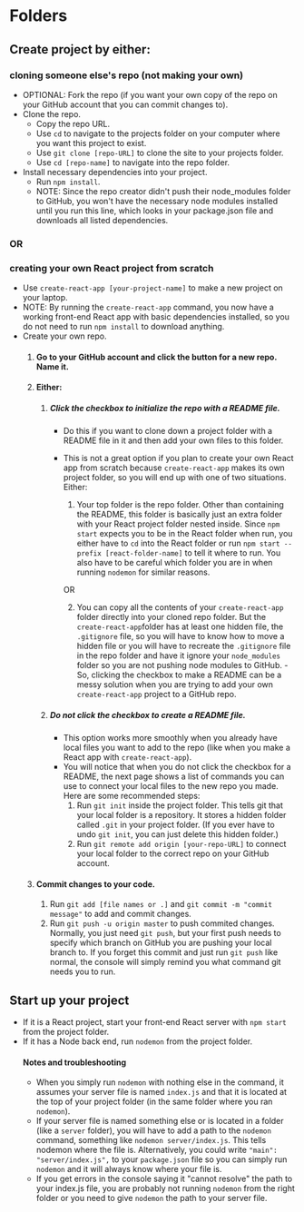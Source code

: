 # Folders

## Create project by either:

### cloning someone else's repo (not making your own)
- OPTIONAL: Fork the repo (if you want your own copy of the repo on your GitHub account that you can commit changes to).
- Clone the repo.
    - Copy the repo URL.
    - Use `cd` to navigate to the projects folder on your computer where you want this project to exist.
    - Use `git clone [repo-URL]` to clone the site to your projects folder.
    - Use `cd [repo-name]` to navigate into the repo folder.
- Install necessary dependencies into your project.
    - Run `npm install`. 
    - NOTE: Since the repo creator didn't push their node_modules folder to GitHub, you won't have the necessary node modules installed until you run this line, which looks in your package.json file and downloads all listed dependencies.

### OR

### creating your own React project from scratch
- Use `create-react-app [your-project-name]` to make a new project on your laptop.
- NOTE: By running the `create-react-app` command, you now have a working front-end React app with basic dependencies installed, so you do not need to run `npm install` to download anything.
- Create your own repo.
    1. #### Go to your GitHub account and click the button for a new repo. Name it.
    1. #### Either:
        1. ##### Click the checkbox to initialize the repo with a README file.
            - Do this if you want to clone down a project folder with a README file in it and then add your own files to this folder.
            - This is not a great option if you plan to create your own React app from scratch because `create-react-app` makes its own project folder, so you will end up with one of two situations. Either:
                1. Your top folder is the repo folder. Other than containing the README, this folder is basically just an extra folder with your React project folder nested inside. Since `npm start` expects you to be in the React folder when run, you either have to `cd` into the React folder or run `npm start --prefix [react-folder-name]` to tell it where to run. You also have to be careful which folder you are in when running `nodemon` for similar reasons.
                
                OR
                
                2. You can copy all the contents of your `create-react-app` folder directly into your cloned repo folder. But the `create-react-app`folder has at least one hidden file, the `.gitignore` file, so you will have to know how to move a hidden file or you will have to recreate the `.gitignore` file in the repo folder and have it ignore your `node_modules` folder so you are not pushing node modules to GitHub.
            -So, clicking the checkbox to make a README can be a messy solution when you are trying to add your own `create-react-app` project to a GitHub repo.
        1. ##### Do not click the checkbox to create a README file.
            - This option works more smoothly when you already have local files you want to add to the repo (like when you make a React app with `create-react-app`).
            - You will notice that when you do not click the checkbox for a README, the next page shows a list of commands you can use to connect your local files to the new repo you made. Here are some recommended steps:
                1. Run `git init` inside the project folder. This tells git that your local folder is a repository. It stores a hidden folder called `.git` in your project folder. (If you ever have to undo `git init`, you can just delete this hidden folder.) 
                1. Run `git remote add origin [your-repo-URL]` to connect your local folder to the correct repo on your GitHub account.
    1. #### Commit changes to your code.
        1. Run `git add [file names or .]` and `git commit -m "commit message"` to add and commit changes.
        1. Run `git push -u origin master` to push commited changes. Normally, you just need `git push`, but your first push needs to specify which branch on GitHub you are pushing your local branch to. If you forget this commit and just run `git push` like normal, the console will simply remind you what command git needs you to run.


## Start up your project
- If it is a React project, start your front-end React server with `npm start` from the project folder.
- If it has a Node back end, run `nodemon` from the project folder. 
    #### Notes and troubleshooting
    - When you simply run `nodemon` with nothing else in the command, it assumes your server file is named `index.js` and that it is located at the top of your project folder (in the same folder where you ran `nodemon`). 
    - If your server file is named something else or is located in a folder (like a `server` folder), you will have to add a path to the `nodemon` command, something like `nodemon server/index.js`. This tells nodemon where the file is. Alternatively, you could write `"main": "server/index.js",` to your `package.json` file so you can simply run `nodemon` and it will always know where your file is.
    - If you get errors in the console saying it "cannot resolve" the path to your index.js file, you are probably not running `nodemon` from the right folder or you need to give `nodemon` the path to your server file.